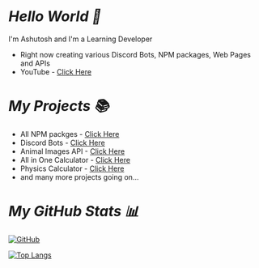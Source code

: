 # _Hello World 👋_

I'm Ashutosh and I'm a Learning Developer

- Right now creating various Discord Bots, NPM packages, Web Pages and APIs
- YouTube - [Click Here](https://youtube.com/c/AshusCoding)

# _My Projects 📚_

- All NPM packges - [Click Here](https://npmjs.com/~devashu_)
- Discord Bots - [Click Here](https://top.gg/user/1148746244592173056)
- Animal Images API - [Click Here](https://github.com/iamashuu397/Animal-Images-API)
- All in One Calculator - [Click Here](https://mathrockz.netlify.app)
- Physics Calculator - [Click Here](https://physicsrockz.netlify.app)
- and many more projects going on...

# _My GitHub Stats 📊_

[![GitHub](https://github-readme-stats.vercel.app/api?username=iamashuu397&theme=tokyonight)](https://github.com/iamashuu397)

[![Top Langs](https://github-readme-stats.vercel.app/api/top-langs/?username=iamashuu397&theme=tokyonight&layout=compact)](https://github.com/iamashuu397)
